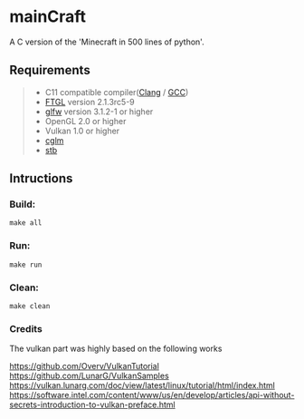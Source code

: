 # mainCraft
A C version of the 'Minecraft in 500 lines of python'.

## Requirements

> * C11 compatible compiler([Clang](https://releases.llvm.org/download.html) / [GCC](https://repology.org/project/gcc/packages))
> * [FTGL](https://repology.org/project/ftgl/packages) version 2.1.3rc5-9
> * [glfw](https://repology.org/project/glfw/packages) version 3.1.2-1 or higher
> * OpenGL 2.0 or higher
> * Vulkan 1.0 or higher
> * [cglm](https://repology.org/project/cglm/packages)
> * [stb](https://repology.org/project/stb/packages)

## Intructions

### Build:
~~~~
make all
~~~~

### Run:
~~~~
make run
~~~~

### Clean:
~~~~
make clean
~~~~

### Credits

The vulkan part was highly based on the following works

https://github.com/Overv/VulkanTutorial <br>
https://github.com/LunarG/VulkanSamples <br>
https://vulkan.lunarg.com/doc/view/latest/linux/tutorial/html/index.html <br>
https://software.intel.com/content/www/us/en/develop/articles/api-without-secrets-introduction-to-vulkan-preface.html
